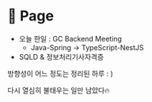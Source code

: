 # 🙂 Page

* 오늘 한일 : GC Backend Meeting
  * Java-Spring -> TypeScript-NestJS
* SQLD & 정보처리기사자격증

방향성이 어느 정도는 정리된 하루 : )

다시 열심히 불태우는 일만 남았다🔥

